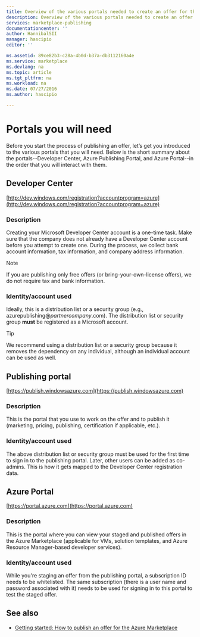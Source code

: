```yaml
---
title: Overview of the various portals needed to create an offer for the Marketplace | Microsoft Docs
description: Overview of the various portals needed to create an offer for the Marketplace
services: marketplace-publishing
documentationcenter: ''
author: HannibalSII
manager: hascipio
editor: ''

ms.assetid: 89ce82b3-c28a-4b0d-b37a-db3112160a4e
ms.service: marketplace
ms.devlang: na
ms.topic: article
ms.tgt_pltfrm: na
ms.workload: na
ms.date: 07/27/2016
ms.author: hascipio

---
```

# Portals you will need
Before you start the process of publishing an offer, let’s get you introduced to the various portals that you will need. Below is the short summary about the portals--Developer Center, Azure Publishing Portal, and Azure Portal--in the order that you will interact with them.                                                                            

## Developer Center
[http://dev.windows.com/registration?accountprogram=azure](http://dev.windows.com/registration?accountprogram=azure)

### Description
Creating your Microsoft Developer Center account is a one-time task. Make sure that the company does not already have a Developer Center account before you attempt to create one. During the process, we collect bank account information, tax information, and company address information.

> [!NOTE]
> If you are publishing only free offers (or bring-your-own-license offers), we do not require tax and bank information.
> 
> 

### Identity/account used
Ideally, this is a distribution list or a security group (e.g., azurepublishing@*partnercompany*.com). The distribution list or security group **must** be registered as a Microsoft account.

> [!TIP]
> We recommend using a distribution list or a security group because it removes the dependency on any individual, although an individual account can be used as well.
> 
> 

## Publishing portal
[https://publish.windowsazure.com](https://publish.windowsazure.com)

### Description
This is the portal that you use to work on the offer and to publish it (marketing, pricing, publishing, certification if applicable, etc.).

### Identity/account used
The above distribution list or security group must be used for the first time to sign in to the publishing portal. Later, other users can be added as co-admins. This is how it gets mapped to the Developer Center registration data.

## Azure Portal
[https://portal.azure.com](https://portal.azure.com)

### Description
This is the portal where you can view your staged and published offers in the Azure Marketplace (applicable for VMs, solution templates, and Azure Resource Manager-based developer services).

### Identity/account used
While you're staging an offer from the publishing portal, a subscription ID needs to be whitelisted. The same subscription (there is a user name and password associated with it) needs to be used for signing in to this portal to test the staged offer.

## See also
* [Getting started: How to publish an offer for the Azure Marketplace](marketplace-publishing-getting-started.md)

